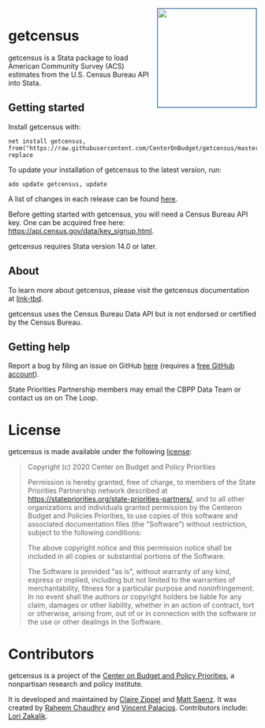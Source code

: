 <img src="https://www.cbpp.org/sites/all/themes/custom/cbpp/logo.png" align="right" width="200" style="border:1.5px solid #0C61A4;"/>

# getcensus

getcensus is a Stata package to load American Community Survey (ACS) estimates from the U.S. Census Bureau API into Stata.


## Getting started

Install getcensus with:

    net install getcensus, from("https://raw.githubusercontent.com/CenterOnBudget/getcensus/master/src") replace


To update your installation of getcensus to the latest version, run:

    ado update getcensus, update

A list of changes in each release can be found [here](https://github.com/CenterOnBudget/getcensus/blob/master/NEWS.md).

Before getting started with getcensus, you will need a Census Bureau API
key. One can be acquired free here: <https://api.census.gov/data/key_signup.html>.

getcensus requires Stata version 14.0 or later.


## About

To learn more about getcensus, please visit the getcensus documentation at [link-tbd](link-tbd). 

getcensus uses the Census Bureau Data API but is not endorsed or
certified by the Census Bureau.

## Getting help

Report a bug by filing an issue on GitHub [here](https://github.com/CenterOnBudget/getcensus/issues) (requires a [free GitHub account](www.github.com/join)). 

State Priorities Partnership members may email the CBPP Data Team or contact us on on The Loop.


# License

getcensus is made available under the following
[license](https://github.com/CenterOnBudget/getcensus/blob/master/LICENSE):

> Copyright (c) 2020 Center on Budget and Policy Priorities
>
> Permission is hereby granted, free of charge, to members of the State Priorities Partnership network described at <https://statepriorities.org/state-priorities-partners/>, and to all other organizations and individuals granted permission by the Centeron Budget and Policies Priorities, to use copies of this software and associated documentation files (the "Software") without restriction, subject to the following conditions:
>
> The above copyright notice and this permission notice shall be included in all copies or substantial portions of the Software.
>
> The Software is provided "as is", without warranty of any kind, express or implied, including but not limited to the warranties of merchantability, fitness for a particular purpose and noninfringement. In no event shall the authors or copyright holders be liable for any claim, damages or other liability, whether in an action of contract, tort or otherwise, arising from, out of or in connection with the software or the use or other dealings in the Software.


# Contributors

getcensus is a project of the [Center on Budget and Policy Priorities](http://www.cbpp.org), a nonpartisan research and policy institute. 

It is developed and maintained by [Claire Zippel](https://www.cbpp.org/about/our-staff/claire-zippel) and [Matt Saenz](https://www.cbpp.org/about/our-staff/matt-saenz). It was created by [Raheem Chaudhry](https://github.com/raheem03) and [Vincent
Palacios](https://github.com/vincentpalacios). Contributors include: [Lori Zakalik](https://github.com/lzak88).

